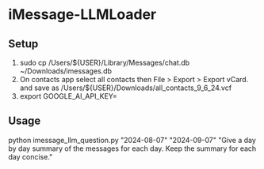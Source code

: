 # iMessage-LLMLoader

## Setup

1. sudo cp /Users/${USER}/Library/Messages/chat.db ~/Downloads/imessages.db
2. On contacts app select all contacts then File > Export > Export vCard. and save as /Users/${USER}/Downloads/all_contacts_9_6_24.vcf
3. export GOOGLE_AI_API_KEY=<your api key>

## Usage

python imessage_llm_question.py "2024-08-07" "2024-09-07" "Give a day by day summary of the messages for each day. Keep the summary for each day concise."
